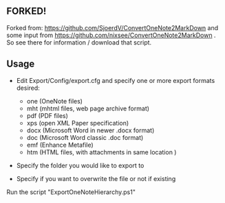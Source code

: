 ## FORKED!

Forked from: https://github.com/SjoerdV/ConvertOneNote2MarkDown and some input from https://github.com/nixsee/ConvertOneNote2MarkDown . So see there for information / download that script.


## Usage

- Edit Export/Config/export.cfg and specify one or more export formats desired:

   - one (OneNote files)
   - mht (mhtml files, web page archive format)
   - pdf  (PDF files)
   - xps  (open XML Paper specification)
   - docx (Microsoft Word in newer .docx format)
   - doc  (Microsoft Word classic .doc format)
   - emf (Enhance Metafile)
   - htm (HTML files, with attachments in same location )

- Specify the folder you would like to export to
- Specify if you want to overwrite the file or not if existing

Run the script "ExportOneNoteHierarchy.ps1"
